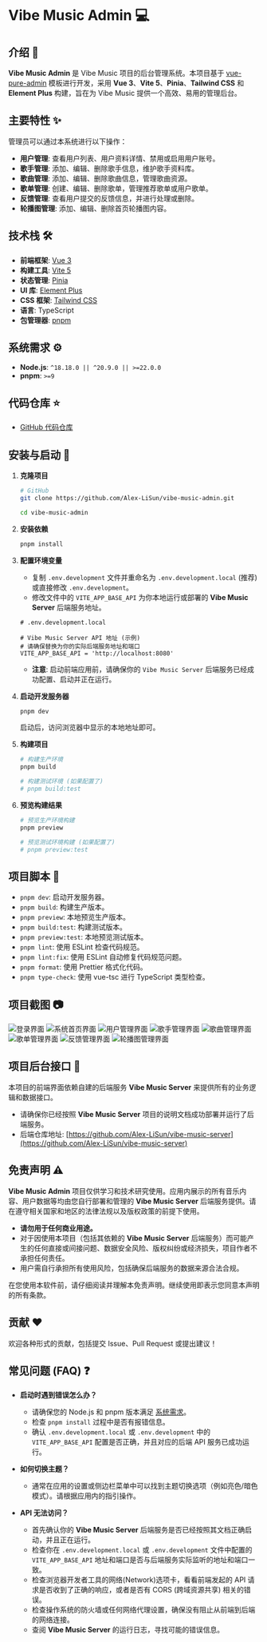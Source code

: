 # Vibe Music Admin 💻

## 介绍 📖

**Vibe Music Admin** 是 Vibe Music 项目的后台管理系统。本项目基于 [vue-pure-admin](https://github.com/pure-admin/vue-pure-admin) 模板进行开发，采用 **Vue 3**、**Vite 5**、**Pinia**、**Tailwind CSS** 和 **Element Plus** 构建，旨在为 Vibe Music 提供一个高效、易用的管理后台。

## 主要特性 ✨

管理员可以通过本系统进行以下操作：

- **用户管理**: 查看用户列表、用户资料详情、禁用或启用用户账号。
- **歌手管理**: 添加、编辑、删除歌手信息，维护歌手资料库。
- **歌曲管理**: 添加、编辑、删除歌曲信息，管理歌曲资源。
- **歌单管理**: 创建、编辑、删除歌单，管理推荐歌单或用户歌单。
- **反馈管理**: 查看用户提交的反馈信息，并进行处理或删除。
- **轮播图管理**: 添加、编辑、删除首页轮播图内容。

## 技术栈 🛠️

- **前端框架**: [Vue 3](https://vuejs.org/)
- **构建工具**: [Vite 5](https://vitejs.dev/)
- **状态管理**: [Pinia](https://pinia.vuejs.org/)
- **UI 库**: [Element Plus](https://element-plus.org/)
- **CSS 框架**: [Tailwind CSS](https://tailwindcss.com/)
- **语言**: TypeScript
- **包管理器**: [pnpm](https://pnpm.io/)

## 系统需求 ⚙️

- **Node.js**: `^18.18.0 || ^20.9.0 || >=22.0.0`
- **pnpm**: `>=9`

## 代码仓库 ⭐

- [GitHub 代码仓库](https://github.com/Alex-LiSun/vibe-music-admin)

## 安装与启动 🚀

1.  **克隆项目**

    ```bash
    # GitHub
    git clone https://github.com/Alex-LiSun/vibe-music-admin.git

    cd vibe-music-admin
    ```

2.  **安装依赖**

    ```bash
    pnpm install
    ```

3.  **配置环境变量**

    - 复制 `.env.development` 文件并重命名为 `.env.development.local` (推荐) 或直接修改 `.env.development`。
    - 修改文件中的 `VITE_APP_BASE_API` 为你本地运行或部署的 **Vibe Music Server** 后端服务地址。

    ```env
    # .env.development.local

    # Vibe Music Server API 地址 (示例)
    # 请确保替换为你的实际后端服务地址和端口
    VITE_APP_BASE_API = 'http://localhost:8080'
    ```

    - **注意**: 启动前端应用前，请确保你的 `Vibe Music Server` 后端服务已经成功配置、启动并正在运行。

4.  **启动开发服务器**

    ```bash
    pnpm dev
    ```

    启动后，访问浏览器中显示的本地地址即可。

5.  **构建项目**

    ```bash
    # 构建生产环境
    pnpm build

    # 构建测试环境 (如果配置了)
    # pnpm build:test
    ```

6.  **预览构建结果**

    ```bash
    # 预览生产环境构建
    pnpm preview

    # 预览测试环境构建 (如果配置了)
    # pnpm preview:test
    ```

## 项目脚本 📜

- `pnpm dev`: 启动开发服务器。
- `pnpm build`: 构建生产版本。
- `pnpm preview`: 本地预览生产版本。
- `pnpm build:test`: 构建测试版本。
- `pnpm preview:test`: 本地预览测试版本。
- `pnpm lint`: 使用 ESLint 检查代码规范。
- `pnpm lint:fix`: 使用 ESLint 自动修复代码规范问题。
- `pnpm format`: 使用 Prettier 格式化代码。
- `pnpm type-check`: 使用 vue-tsc 进行 TypeScript 类型检查。

## 项目截图 📷

![登录界面](https://gitee.com/alex-leesun/vibe-music-screenshot/raw/main/admin/admin_login.png)
![系统首页界面](https://gitee.com/alex-leesun/vibe-music-screenshot/raw/main/admin/admin_home.png)
![用户管理界面](https://gitee.com/alex-leesun/vibe-music-screenshot/raw/main/admin/admin_user_management.png)
![歌手管理界面](https://gitee.com/alex-leesun/vibe-music-screenshot/raw/main/admin/admin_artist_management.png)
![歌曲管理界面](https://gitee.com/alex-leesun/vibe-music-screenshot/raw/main/admin/admin_song_management.png)
![歌单管理界面](https://gitee.com/alex-leesun/vibe-music-screenshot/raw/main/admin/admin_playlist_management.png)
![反馈管理界面](https://gitee.com/alex-leesun/vibe-music-screenshot/raw/main/admin/admin_feedback_management.png)
![轮播图管理界面](https://gitee.com/alex-leesun/vibe-music-screenshot/raw/main/admin/admin_banner_management.png)

## 项目后台接口 🧩

本项目的前端界面依赖自建的后端服务 **Vibe Music Server** 来提供所有的业务逻辑和数据接口。

- 请确保你已经按照 **Vibe Music Server** 项目的说明文档成功部署并运行了后端服务。
- 后端仓库地址: [https://github.com/Alex-LiSun/vibe-music-server](https://github.com/Alex-LiSun/vibe-music-server)

## 免责声明 ⚠️

**Vibe Music Admin** 项目仅供学习和技术研究使用。应用内展示的所有音乐内容、用户数据等均由您自行部署和管理的 **Vibe Music Server** 后端服务提供。请在遵守相关国家和地区的法律法规以及版权政策的前提下使用。

- **请勿用于任何商业用途。**
- 对于因使用本项目（包括其依赖的 **Vibe Music Server** 后端服务）而可能产生的任何直接或间接问题、数据安全风险、版权纠纷或经济损失，项目作者不承担任何责任。
- 用户需自行承担所有使用风险，包括确保后端服务的数据来源合法合规。

在您使用本软件前，请仔细阅读并理解本免责声明。继续使用即表示您同意本声明的所有条款。

## 贡献 ❤️

欢迎各种形式的贡献，包括提交 Issue、Pull Request 或提出建议！

## 常见问题 (FAQ) ❓

- **启动时遇到错误怎么办？**

  - 请确保您的 Node.js 和 pnpm 版本满足 [系统需求](#系统需求-⚙️)。
  - 检查 `pnpm install` 过程中是否有报错信息。
  - 确认 `.env.development.local` 或 `.env.development` 中的 `VITE_APP_BASE_API` 配置是否正确，并且对应的后端 API 服务已成功运行。

- **如何切换主题？**

  - 通常在应用的设置或侧边栏菜单中可以找到主题切换选项（例如亮色/暗色模式）。请根据应用内的指引操作。

- **API 无法访问？**
  - 首先确认你的 **Vibe Music Server** 后端服务是否已经按照其文档正确启动，并且正在运行。
  - 检查你在 `.env.development.local` 或 `.env.development` 文件中配置的 `VITE_APP_BASE_API` 地址和端口是否与后端服务实际监听的地址和端口一致。
  - 检查浏览器开发者工具的网络(Network)选项卡，看看前端发起的 API 请求是否收到了正确的响应，或者是否有 CORS (跨域资源共享) 相关的错误。
  - 检查操作系统的防火墙或任何网络代理设置，确保没有阻止从前端到后端的网络连接。
  - 查阅 **Vibe Music Server** 的运行日志，寻找可能的错误信息。
